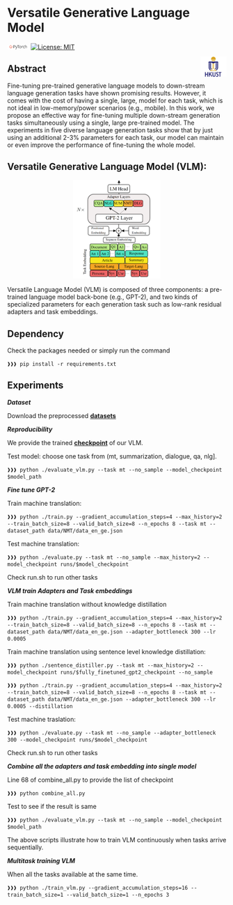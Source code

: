 # Versatile Generative Language Model
<img src="plot/pytorch-logo-dark.png" width="10%"> [![License: MIT](https://img.shields.io/badge/License-MIT-yellow.svg)](https://opensource.org/licenses/MIT) 

<img align="right" src="plot/HKUST.jpg" width="12%">

## Abstract
Fine-tuning pre-trained generative language models to down-stream language generation tasks have shown promising results. However, it comes with the cost of having a single, large, model for each task, which is not ideal in low-memory/power scenarios (e.g., mobile). In this work, we propose an effective way for fine-tuning multiple down-stream generation tasks simultaneously using a single, large pre-trained model. The experiments in five diverse language generation tasks show that by just using an additional 2-3% parameters for each task, our model can maintain or even improve the performance of fine-tuning the whole model.

## Versatile Generative Language Model (VLM):
<p align="center">
<img src="plot/VLM.png" width="40%" />
</p>
Versatile Language Model (VLM) is composed of three components: a pre-trained language model back-bone (e.g., GPT-2), and two kinds of specialized parameters for each generation task such as low-rank residual adapters and task embeddings.

## Dependency
Check the packages needed or simply run the command
```console
❱❱❱ pip install -r requirements.txt
```

## Experiments
***Dataset***

Download the preprocessed [**datasets**](https://drive.google.com/open?id=1Mv1GR8Z54M-BCAhRl5shaD2CHGYE2dVq)

***Reproducibility***

We provide the trained [**checkpoint**](https://drive.google.com/open?id=1E3aTZICLUNlwiEEaryStpX_HXoZeyNHK) of our VLM. 

Test model: choose one task from (mt, summarization, dialogue, qa, nlg].
```console
❱❱❱ python ./evaluate_vlm.py --task mt --no_sample --model_checkpoint $model_path
```

***Fine tune GPT-2***

Train machine translation:
```console
❱❱❱ python ./train.py --gradient_accumulation_steps=4 --max_history=2 --train_batch_size=8 --valid_batch_size=8 --n_epochs 8 --task mt --dataset_path data/NMT/data_en_ge.json
```

Test machine translation:
```console
❱❱❱ python ./evaluate.py --task mt --no_sample --max_history=2 --model_checkpoint runs/$model_checkpoint
```
Check run.sh to run other tasks

***VLM train Adapters and Task embeddings***

Train machine translation without knowledge distillation
```console
❱❱❱ python ./train.py --gradient_accumulation_steps=4 --max_history=2 --train_batch_size=8 --valid_batch_size=8 --n_epochs 8 --task mt --dataset_path data/NMT/data_en_ge.json --adapter_bottleneck 300 --lr 0.0005
```
Train machine translation using sentence level knowledge distillation:
```console
❱❱❱ python ./sentence_distiller.py --task mt --max_history=2 --model_checkpoint runs/$fully_finetuned_gpt2_checkpoint --no_sample
```
```console
❱❱❱ python ./train.py --gradient_accumulation_steps=4 --max_history=2 --train_batch_size=8 --valid_batch_size=8 --n_epochs 8 --task mt --dataset_path data/NMT/data_en_ge.json --adapter_bottleneck 300 --lr 0.0005 --distillation
```
Test machine traslation:
```console
❱❱❱ python ./evaluate.py --task mt --no_sample --adapter_bottleneck 300 --model_checkpoint runs/$model_checkpoint
```
Check run.sh to run other tasks

***Combine all the adapters and task embedding into single model***

Line 68 of combine_all.py to provide the list of checkpoint
```console
❱❱❱ python combine_all.py
```
Test to see if the result is same
```console
❱❱❱ python ./evaluate_vlm.py --task mt --no_sample --model_checkpoint $model_path
```
The above scripts illustrate how to train VLM continuously when tasks arrive sequentially.


***Multitask training VLM***

When all the tasks available at the same time.
```console
❱❱❱ python ./train_vlm.py --gradient_accumulation_steps=16 --train_batch_size=1 --valid_batch_size=1 --n_epochs 3
```




